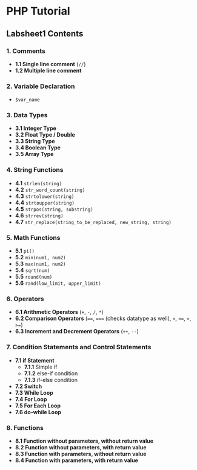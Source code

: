 # PHP Tutorial

## Labsheet1 Contents

### 1. Comments
  - **1.1 Single line comment** (`//`)
  - **1.2 Multiple line comment**

### 2. Variable Declaration
  - `$var_name`

### 3. Data Types
  - **3.1 Integer Type**
  - **3.2 Float Type / Double**
  - **3.3 String Type**
  - **3.4 Boolean Type**
  - **3.5 Array Type**

### 4. String Functions
  - **4.1** `strlen(string)`
  - **4.2** `str_word_count(string)`
  - **4.3** `strtolower(string)`
  - **4.4** `strtoupper(string)`
  - **4.5** `strpos(string, substring)`
  - **4.6** `strrev(string)`
  - **4.7** `str_replace(string_to_be_replaced, new_string, string)`

### 5. Math Functions
  - **5.1** `pi()`
  - **5.2** `min(num1, num2)`
  - **5.3** `max(num1, num2)`
  - **5.4** `sqrt(num)`
  - **5.5** `round(num)`
  - **5.6** `rand(low_limit, upper_limit)`

### 6. Operators
  - **6.1 Arithmetic Operators** (`+`, `-`, `/`, `*`)
  - **6.2 Comparison Operators** (`==`, `===` (checks datatype as well), `<`, `<=`, `>`, `>=`)
  - **6.3 Increment and Decrement Operators** (`++`, `--`)

### 7. Condition Statements and Control Statements
  - **7.1 if Statement**
    - **7.1.1** Simple if
    - **7.1.2** else-if condition
    - **7.1.3** if-else condition
  - **7.2 Switch**
  - **7.3 While Loop**
  - **7.4 For Loop**
  - **7.5 For Each Loop**
  - **7.6 do-while Loop**

### 8. Functions
  - **8.1 Function without parameters, without return value**
  - **8.2 Function without parameters, with return value**
  - **8.3 Function with parameters, without return value**
  - **8.4 Function with parameters, with return value**
